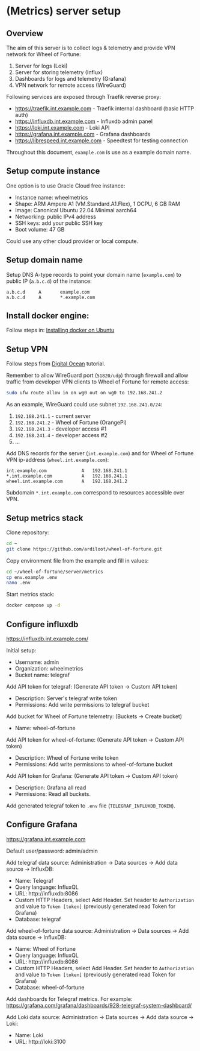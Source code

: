
# (Metrics) server setup

## Overview

The aim of this server is to collect logs & telemetry and provide VPN network for Wheel of Fortune:
 1. Server for logs (Loki)
 2. Server for storing telemetry (Influx)
 3. Dashboards for logs and telemetry (Grafana)
 4. VPN network for remote access (WireGuard)

Following services are exposed through Traefik reverse proxy:
  * https://traefik.int.example.com - Traefik internal dashboard (basic HTTP auth)
  * https://influxdb.int.example.com - Influxdb admin panel
  * https://loki.int.example.com - Loki API
  * https://grafana.int.example.com - Grafana dashboards
  * https://librespeed.int.example.com - Speedtest for testing connection

Throughout this document, `example.com` is use as a example domain name.

## Setup compute instance

One option is to use Oracle Cloud free instance:

  * Instance name: wheelmetrics
  * Shape: ARM Ampere A1 (VM.Standard.A1.Flex), 1 OCPU, 6 GB RAM
  * Image: Canonical Ubuntu 22.04 Minimal aarch64
  * Networking: public IPv4 address
  * SSH keys: add your public SSH key
  * Boot volume: 47 GB
  
Could use any other cloud provider or local compute.

## Setup domain name

Setup DNS A-type records to point your domain name (`example.com`) to public IP (`a.b.c.d`) of the instance:

```
a.b.c.d     A       example.com
a.b.c.d     A       *.example.com
```

## Install docker engine:

Follow steps in: [Installing docker on Ubuntu](https://docs.docker.com/engine/install/ubuntu)

## Setup VPN

Follow steps from [Digital Ocean](https://www.digitalocean.com/community/tutorials/how-to-set-up-wireguard-on-ubuntu-22-04) tutorial.

Remember to allow WireGuard port (`51820/udp`) through firewall and allow traffic from developer VPN clients to Wheel of Fortune for remote access:

```bash
sudo ufw route allow in on wg0 out on wg0 to 192.168.241.2
```

As an example, WireGuard could use subnet `192.168.241.0/24`:
  1. `192.168.241.1` - current server
  2. `192.168.241.2` - Wheel of Fortune (OrangePi)
  3. `192.168.241.3` - developer access #1
  4. `192.168.241.4` - developer access #2
  5. ...
  
Add DNS records for the server (`int.example.com`) and for Wheel of Fortune VPN ip-address (`wheel.int.example.com`):

```dns
int.example.com             A   192.168.241.1
*.int.example.com           A   192.168.241.1
wheel.int.example.com       A   192.168.241.2
```

Subdomain `*.int.example.com` correspond to resources accessible over VPN.

## Setup metrics stack

Clone repository:

```bash
cd ~
git clone https://github.com/ardiloot/wheel-of-fortune.git
```

Copy environment file from the example and fill in values:
```bash
cd ~/wheel-of-fortune/server/metrics
cp env.example .env
nano .env
```

Start metrics stack:
```bash
docker compose up -d
```

## Configure influxdb

https://influxdb.int.example.com/

Initial setup:
  * Username: admin
  * Organization: wheelmetrics
  * Bucket name: telegraf

Add API token for telegraf: (Generate API token -> Custom API token)
  * Description: Server's telegraf write token
  * Permissions: Add write permissions to telegraf bucket

Add bucket for Wheel of Fortune telemetry: (Buckets -> Create bucket)
  * Name: wheel-of-fortune

Add API token for wheel-of-fortune: (Generate API token -> Custom API token)
  * Description: Wheel of Fortune write token
  * Permissions: Add write permissions to wheel-of-fortune bucket

Add API token for Grafana: (Generate API token -> Custom API token)
  * Description: Grafana all read
  * Permissions: Read all buckets.

Add generated telegraf token to `.env` file (`TELEGRAF_INFLUXDB_TOKEN`).


## Configure Grafana

https://grafana.int.example.com

Default user/password: admin/admin

Add telegraf data source: Administration -> Data sources -> Add data source -> InfluxDB:
  * Name: Telegraf
  * Query language: InfluxQL
  * URL: http://influxdb:8086
  * Custom HTTP Headers, select Add Header. Set header to `Authorization` and value to `Token [token]` (previously generated read Token for Grafana)
  * Database: telegraf

Add wheel-of-fortune data source: Administration -> Data sources -> Add data source -> InfluxDB:
  * Name: Wheel of Fortune
  * Query language: InfluxQL
  * URL: http://influxdb:8086
  * Custom HTTP Headers, select Add Header. Set header to `Authorization` and value to `Token [token]` (previously generated read Token for Grafana)
  * Database: wheel-of-fortune

Add dashboards for Telegraf metrics. For example: https://grafana.com/grafana/dashboards/928-telegraf-system-dashboard/

Add Loki data source: Administration -> Data sources -> Add data source -> Loki:

  * Name: Loki
  * URL: http://loki:3100
